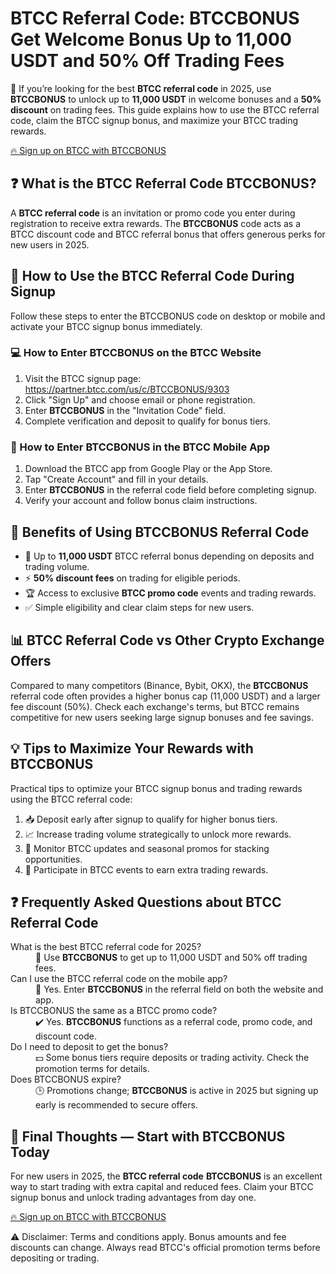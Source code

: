 
<h1>BTCC Referral Code: BTCCBONUS Get Welcome Bonus Up to 11,000 USDT and 50% Off Trading Fees</h1>
<p>🚀 If you’re looking for the best <strong>BTCC referral code</strong> in 2025, use <strong>BTCCBONUS</strong> to unlock up to <strong>11,000 USDT</strong> in welcome bonuses and a <strong>50% discount</strong> on trading fees. This guide explains how to use the BTCC referral code, claim the BTCC signup bonus, and maximize your BTCC trading rewards.</p>
</header>
<main>
<section>
<p><a href="https://partner.btcc.com/us/c/BTCCBONUS/9303" target="_blank" rel="noopener">🔥 Sign up on BTCC with BTCCBONUS</a></p>
<img src="https://images.mirror-media.xyz/publication-images/rA2WSTKOzdf-jwbeYi19R.png?height=960&amp;width=1920" decoding="async" data-nimg="fill" class="css-xah9so" style="position:absolute;top:0;left:0;bottom:0;right:0;box-sizing:border-box;padding:0;border:none;margin:auto;display:block;width:0;height:0;min-width:100%;max-width:100%;min-height:100%;max-height:100%">
<h2>❓ What is the BTCC Referral Code BTCCBONUS?</h2>
<p>A <strong>BTCC referral code</strong> is an invitation or promo code you enter during registration to receive extra rewards. The <strong>BTCCBONUS</strong> code acts as a BTCC discount code and BTCC referral bonus that offers generous perks for new users in 2025.</p>
</section>
<section>
<h2>📝 How to Use the BTCC Referral Code During Signup</h2>
<p>Follow these steps to enter the BTCCBONUS code on desktop or mobile and activate your BTCC signup bonus immediately.</p>
<h3>💻 How to Enter BTCCBONUS on the BTCC Website</h3>
<ol>
<li>Visit the BTCC signup page: <a href="https://partner.btcc.com/us/c/BTCCBONUS/9303" target="_blank" rel="noopener">https://partner.btcc.com/us/c/BTCCBONUS/9303</a></li>
<li>Click "Sign Up" and choose email or phone registration.</li>
<li>Enter <strong>BTCCBONUS</strong> in the "Invitation Code" field.</li>
<li>Complete verification and deposit to qualify for bonus tiers.</li>
</ol>
<h3>📱 How to Enter BTCCBONUS in the BTCC Mobile App</h3>
<ol>
<li>Download the BTCC app from Google Play or the App Store.</li>
<li>Tap "Create Account" and fill in your details.</li>
<li>Enter <strong>BTCCBONUS</strong> in the referral code field before completing signup.</li>
<li>Verify your account and follow bonus claim instructions.</li>
</ol>
</section>
<section>
<h2>🎁 Benefits of Using BTCCBONUS Referral Code</h2>
<ul>
<li>💎 Up to <strong>11,000 USDT</strong> BTCC referral bonus depending on deposits and trading volume.</li>
<li>⚡ <strong>50% discount fees</strong> on trading for eligible periods.</li>
<li>🏆 Access to exclusive <strong>BTCC promo code</strong> events and trading rewards.</li>
<li>✅ Simple eligibility and clear claim steps for new users.</li>
</ul>
</section>
<section>
<h2>📊 BTCC Referral Code vs Other Crypto Exchange Offers</h2>
<p>Compared to many competitors (Binance, Bybit, OKX), the <strong>BTCCBONUS</strong> referral code often provides a higher bonus cap (11,000 USDT) and a larger fee discount (50%). Check each exchange's terms, but BTCC remains competitive for new users seeking large signup bonuses and fee savings.</p>
</section>
<section>
<h2>💡 Tips to Maximize Your Rewards with BTCCBONUS</h2>
<p>Practical tips to optimize your BTCC signup bonus and trading rewards using the BTCC referral code:</p>
<ol>
<li>📥 Deposit early after signup to qualify for higher bonus tiers.</li>
<li>📈 Increase trading volume strategically to unlock more rewards.</li>
<li>🔔 Monitor BTCC updates and seasonal promos for stacking opportunities.</li>
<li>🎯 Participate in BTCC events to earn extra trading rewards.</li>
</ol>
</section>
<section>
<h2>❓ Frequently Asked Questions about BTCC Referral Code</h2>
<dl>
<dt>What is the best BTCC referral code for 2025?</dt>
<dd>🏅 Use <strong>BTCCBONUS</strong> to get up to 11,000 USDT and 50% off trading fees.</dd>
<dt>Can I use the BTCC referral code on the mobile app?</dt>
<dd>📱 Yes. Enter <strong>BTCCBONUS</strong> in the referral field on both the website and app.</dd>
<dt>Is BTCCBONUS the same as a BTCC promo code?</dt>
<dd>✔️ Yes. <strong>BTCCBONUS</strong> functions as a referral code, promo code, and discount code.</dd>
<dt>Do I need to deposit to get the bonus?</dt>
<dd>💵 Some bonus tiers require deposits or trading activity. Check the promotion terms for details.</dd>
<dt>Does BTCCBONUS expire?</dt>
<dd>🕒 Promotions change; <strong>BTCCBONUS</strong> is active in 2025 but signing up early is recommended to secure offers.</dd>
</dl>
</section>
<section>
<h2>🚀 Final Thoughts — Start with BTCCBONUS Today</h2>
<p>For new users in 2025, the <strong>BTCC referral code</strong> <strong>BTCCBONUS</strong> is an excellent way to start trading with extra capital and reduced fees. Claim your BTCC signup bonus and unlock trading advantages from day one.</p>
<p><a href="https://partner.btcc.com/us/c/BTCCBONUS/9303" target="_blank" rel="noopener">🔥 Sign up on BTCC with BTCCBONUS</a></p>
</section>
</main>
<footer>
<p>⚠️ Disclaimer: Terms and conditions apply. Bonus amounts and fee discounts can change. Always read BTCC's official promotion terms before depositing or trading.</p>
</footer>
</body>
</html>

